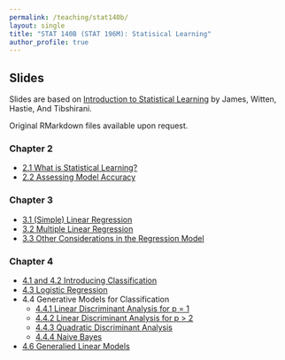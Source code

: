 ```yaml
---
permalink: /teaching/stat140b/
layout: single
title: "STAT 140B (STAT 196M): Statisical Learning"
author_profile: true
---
```


## Slides

Slides are based on [Introduction to Statistical Learning](https://www.statlearning.com/) by James, Witten, Hastie, And Tibshirani. 

Original RMarkdown files available upon request. 

### Chapter 2
- <a href="https://lgpperry.github.io/teaching/stat140b/slides/Slides_2_1.pdf">2.1 What is Statistical Learning?</a>
- <a href="https://lgpperry.github.io/teaching/stat140b/slides/Slides_2_2.pdf">2.2 Assessing Model Accuracy</a>

### Chapter 3
- <a href="https://lgpperry.github.io/teaching/stat140b/slides/Slides_3_1.pdf">3.1 (Simple) Linear Regression</a>
- <a href="https://lgpperry.github.io/teaching/stat140b/slides/Slides_3_2.pdf">3.2 Multiple Linear Regression</a>
- <a href="https://lgpperry.github.io/teaching/stat140b/slides/Slides_3_3.pdf">3.3 Other Considerations in the Regression Model</a>

### Chapter 4
- <a href="https://lgpperry.github.io/teaching/stat140b/slides/Slides_4_1.pdf">4.1 and 4.2 Introducing Classification</a>
- <a href="https://lgpperry.github.io/teaching/stat140b/slides/Slides_4_3.pdf">4.3 Logistic Regression</a>
- 4.4 Generative Models for Classification
    - <a href="https://lgpperry.github.io/teaching/stat140b/slides/Slides_4_4_1.pdf">4.4.1 Linear Discriminant Analysis for p = 1</a>
    - <a href="https://lgpperry.github.io/teaching/stat140b/slides/Slides_4_4_2.pdf">4.4.2 Linear Discriminant Analysis for p > 2</a>
    - <a href="https://lgpperry.github.io/teaching/stat140b/slides/Slides_4_4_3.pdf">4.4.3 Quadratic Discriminant Analysis</a>
    - <a href="https://lgpperry.github.io/teaching/stat140b/slides/Slides_4_4_4.pdf">4.4.4 Naive Bayes</a>
- <a href="https://lgpperry.github.io/teaching/stat140b/slides/Slides_4_6.pdf">4.6 Generalied Linear Models</a>

